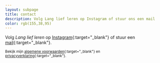 ```yaml
---
layout: subpage
title: contact
description: Volg Lang lief leren op Instagram of stuur ons een mail
color: rgb(155,38,95)
---
```


Volg _Lang lief leren_ op [Instagram](https://www.instagram.com/langliefleren/){:target="\_blank"} of stuur een [mail](mailto:info@langliefleren.nl?subject=Contact%20via%20website){:target="\_blank"}.

<small>Bekijk mijn [algemene voorwaarden](https://docs.google.com/document/d/1qGjTkU-XOGp3Yz9ixODi-8eIT5sgFvSFVQ0IVf6OjdY/export?format=pdf){:target="\_blank"} en [privacyverklaring](https://docs.google.com/document/d/1zbCtlEreHM-zSjf0fOtki8_Ln7-Cg5sYDL6bC8o4SfA/export?format=pdf){:target="\_blank"}.</small>
